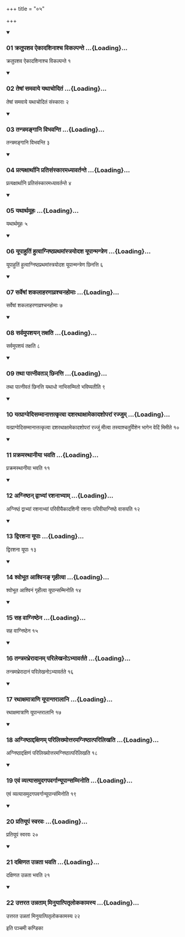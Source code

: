 +++
title = "०५"

+++

<div class="js_include" includetitle="true" newlevelforh1="3" unfilled="" url="/vedAH_yajuH/taittirIyam/sUtram/ApastambaH/shrautam/vishvAsa-prastutiH/14/05/01_kratupashava_aikAdashinAshcha_vikalpante.md">
<details open><summary><h3>01 क्रतुपशव ऐकादशिनाश्च विकल्पन्ते ...{Loading}...</h3></summary>

क्रतुपशव ऐकादशिनाश्च विकल्पन्ते १
</details>
</div>


<div class="js_include" includetitle="true" newlevelforh1="3" unfilled="" url="/vedAH_yajuH/taittirIyam/sUtram/ApastambaH/shrautam/vishvAsa-prastutiH/14/05/02_teShAM_samavAye_yathAchoditaM.md">
<details open><summary><h3>02 तेषां समवाये यथाचोदितं ...{Loading}...</h3></summary>

तेषां समवाये यथाचोदितं संस्काराः २
</details>
</div>


<div class="js_include" includetitle="true" newlevelforh1="3" unfilled="" url="/vedAH_yajuH/taittirIyam/sUtram/ApastambaH/shrautam/vishvAsa-prastutiH/14/05/03_tantramangAni_vibhavanti.md">
<details open><summary><h3>03 तन्त्रमङ्गानि विभवन्ति ...{Loading}...</h3></summary>

तन्त्रमङ्गानि विभवन्ति ३
</details>
</div>


<div class="js_include" includetitle="true" newlevelforh1="3" unfilled="" url="/vedAH_yajuH/taittirIyam/sUtram/ApastambaH/shrautam/vishvAsa-prastutiH/14/05/04_pratyaxArthAni_pratisaMskAramadhyAvartante.md">
<details open><summary><h3>04 प्रत्यक्षार्थानि प्रतिसंस्कारमध्यावर्तन्ते ...{Loading}...</h3></summary>

प्रत्यक्षार्थानि प्रतिसंस्कारमध्यावर्तन्ते ४
</details>
</div>


<div class="js_include" includetitle="true" newlevelforh1="3" unfilled="" url="/vedAH_yajuH/taittirIyam/sUtram/ApastambaH/shrautam/vishvAsa-prastutiH/14/05/05_yathArthamUhaH.md">
<details open><summary><h3>05 यथार्थमूहः ...{Loading}...</h3></summary>

यथार्थमूहः ५
</details>
</div>


<div class="js_include" includetitle="true" newlevelforh1="3" unfilled="" url="/vedAH_yajuH/taittirIyam/sUtram/ApastambaH/shrautam/vishvAsa-prastutiH/14/05/06_yUpAhutiM_hutvAgniShThaprathamAMstrayodasha_yUpAnmantreNa.md">
<details open><summary><h3>06 यूपाहुतिं हुत्वाग्निष्ठप्रथमांस्त्रयोदश यूपान्मन्त्रेण ...{Loading}...</h3></summary>

यूपाहुतिं हुत्वाग्निष्ठप्रथमांस्त्रयोदश यूपान्मन्त्रेण छिनत्ति ६
</details>
</div>


<div class="js_include" includetitle="true" newlevelforh1="3" unfilled="" url="/vedAH_yajuH/taittirIyam/sUtram/ApastambaH/shrautam/vishvAsa-prastutiH/14/05/07_sarveShAM_shakalAharaNAvrashchanahomAH.md">
<details open><summary><h3>07 सर्वेषां शकलाहरणाव्रश्चनहोमाः ...{Loading}...</h3></summary>

सर्वेषां शकलाहरणाव्रश्चनहोमाः ७
</details>
</div>


<div class="js_include" includetitle="true" newlevelforh1="3" unfilled="" url="/vedAH_yajuH/taittirIyam/sUtram/ApastambaH/shrautam/vishvAsa-prastutiH/14/05/08_sarvamupashayan_taxati.md">
<details open><summary><h3>08 सर्वमुपशयन् तक्षति ...{Loading}...</h3></summary>

सर्वमुपशयं तक्षति ८
</details>
</div>


<div class="js_include" includetitle="true" newlevelforh1="3" unfilled="" url="/vedAH_yajuH/taittirIyam/sUtram/ApastambaH/shrautam/vishvAsa-prastutiH/14/05/09_tathA_pAtnIvata~n_Chinatti.md">
<details open><summary><h3>09 तथा पात्नीवतञ् छिनत्ति ...{Loading}...</h3></summary>

तथा पात्नीवतं छिनत्ति यथाधो नाभिसम्मितो भविष्यतीति ९
</details>
</div>


<div class="js_include" includetitle="true" newlevelforh1="3" unfilled="" url="/vedAH_yajuH/taittirIyam/sUtram/ApastambaH/shrautam/vishvAsa-prastutiH/14/05/10_yatprAgvedisammAnAttatkRtvA_dasharathAxAmekAdashoparAM_rajjum.md">
<details open><summary><h3>10 यत्प्राग्वेदिसम्मानात्तत्कृत्वा दशरथाक्षामेकादशोपरां रज्जुम् ...{Loading}...</h3></summary>

यत्प्राग्वेदिसम्मानात्तत्कृत्वा दशरथाक्षामेकादशोपरां रज्जुं मीत्वा तस्याश्चतुर्विंशेन भागेन वेदिं मिमीते १०
</details>
</div>


<div class="js_include" includetitle="true" newlevelforh1="3" unfilled="" url="/vedAH_yajuH/taittirIyam/sUtram/ApastambaH/shrautam/vishvAsa-prastutiH/14/05/11_prakramasthAnIyA_bhavati.md">
<details open><summary><h3>11 प्रक्रमस्थानीया भवति ...{Loading}...</h3></summary>

प्रक्रमस्थानीया भवति ११
</details>
</div>


<div class="js_include" includetitle="true" newlevelforh1="3" unfilled="" url="/vedAH_yajuH/taittirIyam/sUtram/ApastambaH/shrautam/vishvAsa-prastutiH/14/05/12_agniShThan_dvAbhyAM_rashanAbhyAm.md">
<details open><summary><h3>12 अग्निष्ठन् द्वाभ्यां रशनाभ्याम् ...{Loading}...</h3></summary>

अग्निष्ठं द्वाभ्यां रशनाभ्यां परिवीयैकादशिनी रशनाः परिवीयाग्निष्ठे वासयति १२
</details>
</div>


<div class="js_include" includetitle="true" newlevelforh1="3" unfilled="" url="/vedAH_yajuH/taittirIyam/sUtram/ApastambaH/shrautam/vishvAsa-prastutiH/14/05/13_dvirashanA_yUpAH.md">
<details open><summary><h3>13 द्विरशना यूपाः ...{Loading}...</h3></summary>

द्विरशना यूपाः १३
</details>
</div>


<div class="js_include" includetitle="true" newlevelforh1="3" unfilled="" url="/vedAH_yajuH/taittirIyam/sUtram/ApastambaH/shrautam/vishvAsa-prastutiH/14/05/14_shvobhUta_Ashvina~N_gRhItvA.md">
<details open><summary><h3>14 श्वोभूत आश्विनङ् गृहीत्वा ...{Loading}...</h3></summary>

श्वोभूत आश्विनं गृहीत्वा यूपान्सम्मिनोति १४
</details>
</div>


<div class="js_include" includetitle="true" newlevelforh1="3" unfilled="" url="/vedAH_yajuH/taittirIyam/sUtram/ApastambaH/shrautam/vishvAsa-prastutiH/14/05/15_saha_vAgniShThena.md">
<details open><summary><h3>15 सह वाग्निष्ठेन ...{Loading}...</h3></summary>

सह वाग्निष्ठेन १५
</details>
</div>


<div class="js_include" includetitle="true" newlevelforh1="3" unfilled="" url="/vedAH_yajuH/taittirIyam/sUtram/ApastambaH/shrautam/vishvAsa-prastutiH/14/05/16_tantramabhrerAdAnam_parilekhano-bhyAvartate.md">
<details open><summary><h3>16 तन्त्रमभ्रेरादानम् परिलेखनोऽभ्यावर्तते ...{Loading}...</h3></summary>

तन्त्रमभ्रेरादानं परिलेखनोऽभ्यावर्तते १६
</details>
</div>


<div class="js_include" includetitle="true" newlevelforh1="3" unfilled="" url="/vedAH_yajuH/taittirIyam/sUtram/ApastambaH/shrautam/vishvAsa-prastutiH/14/05/17_rathAxamAtrANi_yUpAntarAlAni.md">
<details open><summary><h3>17 रथाक्षमात्राणि यूपान्तरालानि ...{Loading}...</h3></summary>

रथाक्षमात्राणि यूपान्तरालानि १७
</details>
</div>


<div class="js_include" includetitle="true" newlevelforh1="3" unfilled="" url="/vedAH_yajuH/taittirIyam/sUtram/ApastambaH/shrautam/vishvAsa-prastutiH/14/05/18_agniShThAddaxiNam_parilikhyottaramagniShThAtparilikhati.md">
<details open><summary><h3>18 अग्निष्ठाद्दक्षिणम् परिलिख्योत्तरमग्निष्ठात्परिलिखति ...{Loading}...</h3></summary>

अग्निष्ठाद्दक्षिणं परिलिख्योत्तरमग्निष्ठात्परिलिखति १८
</details>
</div>


<div class="js_include" includetitle="true" newlevelforh1="3" unfilled="" url="/vedAH_yajuH/taittirIyam/sUtram/ApastambaH/shrautam/vishvAsa-prastutiH/14/05/19_evaM_vyatyAsamudagapavargAnyUpAnsamminoti.md">
<details open><summary><h3>19 एवं व्यत्यासमुदगपवर्गान्यूपान्सम्मिनोति ...{Loading}...</h3></summary>

एवं व्यत्यासमुदगपवर्गान्यूपान्संमिनोति १९
</details>
</div>


<div class="js_include" includetitle="true" newlevelforh1="3" unfilled="" url="/vedAH_yajuH/taittirIyam/sUtram/ApastambaH/shrautam/vishvAsa-prastutiH/14/05/20_pratiyUpaM_svaravaH.md">
<details open><summary><h3>20 प्रतियूपं स्वरवः ...{Loading}...</h3></summary>

प्रतियूपं स्वरवः २०
</details>
</div>


<div class="js_include" includetitle="true" newlevelforh1="3" unfilled="" url="/vedAH_yajuH/taittirIyam/sUtram/ApastambaH/shrautam/vishvAsa-prastutiH/14/05/21_daxiNata_unnatA_bhavati.md">
<details open><summary><h3>21 दक्षिणत उन्नता भवति ...{Loading}...</h3></summary>

दक्षिणत उन्नता भवति २१
</details>
</div>


<div class="js_include" includetitle="true" newlevelforh1="3" unfilled="" url="/vedAH_yajuH/taittirIyam/sUtram/ApastambaH/shrautam/vishvAsa-prastutiH/14/05/22_uttarata_unnatAm_minuyAtpitRlokakAmasya.md">
<details open><summary><h3>22 उत्तरत उन्नताम् मिनुयात्पितृलोककामस्य ...{Loading}...</h3></summary>

उत्तरत उन्नतां मिनुयात्पितृलोककामस्य २२
</details>
</div>



  
इति पञ्चमी कण्डिका 
